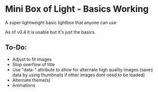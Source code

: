 # Mini Box of Light - Basics Working
A super lightweight basic lightbox that anyone can use

As of v0.4 it is usable but it's just the basics.

## To-Do:
* Adjust to fit images
* Stop overflow of title
* Use "data-" attribute to allow for alternate high quality images (saves data by using thumbnails if other images dont need to be loaded)
* Alternate theme(s)
* Animations
